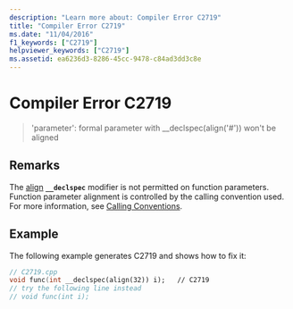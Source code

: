 ```yaml
---
description: "Learn more about: Compiler Error C2719"
title: "Compiler Error C2719"
ms.date: "11/04/2016"
f1_keywords: ["C2719"]
helpviewer_keywords: ["C2719"]
ms.assetid: ea6236d3-8286-45cc-9478-c84ad3dd3c8e
---
```

# Compiler Error C2719

> 'parameter': formal parameter with __declspec(align('#')) won't be aligned

## Remarks

The [align](../../cpp/align-cpp.md) **`__declspec`** modifier is not permitted on function parameters. Function parameter alignment is controlled by the calling convention used. For more information, see [Calling Conventions](../../cpp/calling-conventions.md).

## Example

The following example generates C2719 and shows how to fix it:

```cpp
// C2719.cpp
void func(int __declspec(align(32)) i);   // C2719
// try the following line instead
// void func(int i);
```
